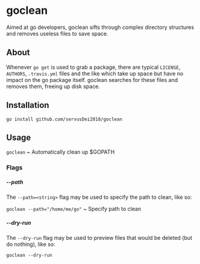 # goclean
Aimed at go developers, goclean sifts through complex directory structures and removes useless files to save space.

## About
Whenever `go get` is used to grab a package, there are typical `LICENSE`, `AUTHORS`, `.travis.yml` files and the like which take up space but have no impact on the go package itself. goclean searches for these files and removes them, freeing up disk space.

## Installation

`go install github.com/servusDei2018/goclean`

## Usage

`goclean` ~ Automatically clean up $GOPATH

### Flags

##### --path
The `--path=<string>` flag may be used to specify the path to clean, like so:

`goclean --path="/home/me/go"` ~ Specify path to clean

##### --dry-run
The `--dry-run` flag may be used to preview files that would be deleted (but do nothing), like so:

`goclean --dry-run`


